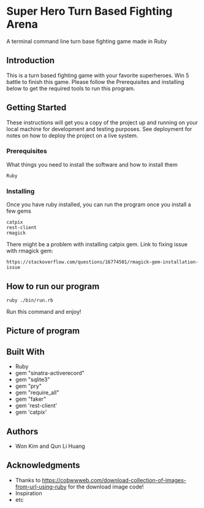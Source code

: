 # Super Hero Turn Based Fighting Arena

A terminal command line turn base fighting game made in Ruby

## Introduction

This is a turn based fighting game with your favorite superheroes. Win 5 battle to finish this game.
Please follow the Prerequisites and installing below to get the required tools to run this program.


## Getting Started

These instructions will get you a copy of the project up and running on your local machine for development and testing purposes. See deployment for notes on how to deploy the project on a live system.

### Prerequisites

What things you need to install the software and how to install them

```
Ruby
```

### Installing

Once you have ruby installed, you can run the program once you install a few gems

```
catpix
rest-client
rmagick
```

There might be a problem with installing catpix gem. Link to fixing issue with rmagick gem:

```
https://stackoverflow.com/questions/16774501/rmagick-gem-installation-issue
```


## How to run our program

```
ruby ./bin/run.rb
```

Run this command and enjoy!

## Picture of program



## Built With

* Ruby
* gem "sinatra-activerecord"
* gem "sqlite3"
* gem "pry"
* gem "require_all"
* gem "faker"
* gem 'rest-client'
* gem 'catpix'

## Authors

* Won Kim and Qun Li Huang

## Acknowledgments

* Thanks to https://cobwwweb.com/download-collection-of-images-from-url-using-ruby for the download image code!
* Inspiration
* etc
